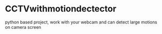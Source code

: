 # CCTVwithmotiondectector
python based project, work with your webcam and can detect large motions on camera screen
